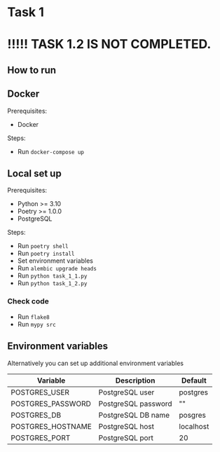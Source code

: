 # Task 1

# !!!!! TASK 1.2 IS NOT COMPLETED.

## How to run

## Docker
Prerequisites:
* Docker

Steps:
* Run `docker-compose up`

## Local set up
Prerequisites:
* Python >= 3.10
* Poetry >= 1.0.0
* PostgreSQL

Steps:
* Run `poetry shell`
* Run `poetry install`
* Set environment variables 
* Run `alembic upgrade heads`
* Run `python task_1_1.py`
* Run `python task_1_2.py`

### Check code
* Run `flake8`
* Run `mypy src`

## Environment variables
Alternatively you can set up additional environment variables

| Variable           | Description         | Default   |
|--------------------|---------------------|-----------|
| POSTGRES_USER      | PostgreSQL user     | postgres  |
| POSTGRES_PASSWORD  | PostgreSQL password | ""        |
| POSTGRES_DB        | PostgreSQL DB name  | posgres   |
| POSTGRES_HOSTNAME  | PostgreSQL host     | localhost |
| POSTGRES_PORT      | PostgreSQL port     | 20        |
